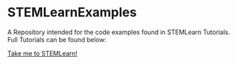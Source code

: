 # STEMLearnExamples

A Repository intended for the code examples found in STEMLearn Tutorials. Full Tutorials can be found below:

[Take me to STEMLearn!](https://www.stemlearn.org/blog)

